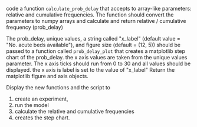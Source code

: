code a function `calculate_prob_delay` that accepts to array-like parameters: relative and cumulative frequencies. The function should convert the parameters to numpy arrays and calculate and return relative / cumulative frequency (prob_delay)

The prob_delay, unique values, a string called "x_label" (default value = "No. acute beds available"), and figure size (default = (12, 5)) should be passed to a function called `prob_delay_plot` that creates a matplotlib step chart of the prob_delay.  the x axis values are taken from the unique values parameter. The x axis ticks should run from 0 to 30 and all values should be displayed.  the x axis is label is set to the value of "x_label" Return the matplotlib figure and axis objects. 

Display the new functions and the script to

1. create an experiment,
2. run the model
3. calculate the relative and cumulative frequencies
4. creates the step chart.

